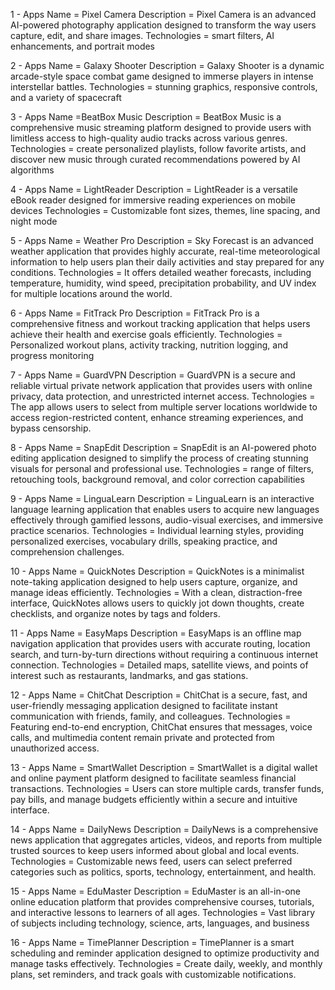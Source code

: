 1 - 
Apps Name = Pixel Camera
Description = Pixel Camera is an advanced AI-powered photography application designed to transform the way users capture, edit, and share images.
Technologies = smart filters, AI enhancements, and portrait modes

2 -
Apps Name = Galaxy Shooter
Description = Galaxy Shooter is a dynamic arcade-style space combat game designed to immerse players in intense interstellar battles.
Technologies = stunning graphics, responsive controls, and a variety of spacecraft

3 -
Apps Name =BeatBox Music
Description = BeatBox Music is a comprehensive music streaming platform designed to provide users with limitless access to high-quality audio tracks across various genres.
Technologies = create personalized playlists, follow favorite artists, and discover new music through curated recommendations powered by AI algorithms

4 -
Apps Name = LightReader
Description = LightReader is a versatile eBook reader designed for immersive reading experiences on mobile devices
Technologies = Customizable font sizes, themes, line spacing, and night mode

5 -
Apps Name = Weather Pro
Description = Sky Forecast is an advanced weather application that provides highly accurate, real-time meteorological information to help users plan their daily activities and stay prepared for any conditions.
Technologies = It offers detailed weather forecasts, including temperature, humidity, wind speed, precipitation probability, and UV index for multiple locations around the world.

6 -
Apps Name = FitTrack Pro
Description = FitTrack Pro is a comprehensive fitness and workout tracking application that helps users achieve their health and exercise goals efficiently.
Technologies = Personalized workout plans, activity tracking, nutrition logging, and progress monitoring

7 -
Apps Name = GuardVPN
Description = GuardVPN is a secure and reliable virtual private network application that provides users with online privacy, data protection, and unrestricted internet access.
Technologies = The app allows users to select from multiple server locations worldwide to access region-restricted content, enhance streaming experiences, and bypass censorship.

8 -
Apps Name = SnapEdit
Description = SnapEdit is an AI-powered photo editing application designed to simplify the process of creating stunning visuals for personal and professional use.
Technologies = range of filters, retouching tools, background removal, and color correction capabilities

9 -
Apps Name = LinguaLearn
Description = LinguaLearn is an interactive language learning application that enables users to acquire new languages effectively through gamified lessons, audio-visual exercises, and immersive practice scenarios.
Technologies = Individual learning styles, providing personalized exercises, vocabulary drills, speaking practice, and comprehension challenges.

10 -
Apps Name = QuickNotes
Description = QuickNotes is a minimalist note-taking application designed to help users capture, organize, and manage ideas efficiently.
Technologies = With a clean, distraction-free interface, QuickNotes allows users to quickly jot down thoughts, create checklists, and organize notes by tags and folders.

11 - 
Apps Name = EasyMaps
Description = EasyMaps is an offline map navigation application that provides users with accurate routing, location search, and turn-by-turn directions without requiring a continuous internet connection.
Technologies = Detailed maps, satellite views, and points of interest such as restaurants, landmarks, and gas stations.

12 -
Apps Name = ChitChat
Description = ChitChat is a secure, fast, and user-friendly messaging application designed to facilitate instant communication with friends, family, and colleagues. 
Technologies = Featuring end-to-end encryption, ChitChat ensures that messages, voice calls, and multimedia content remain private and protected from unauthorized access.

13 -
Apps Name = SmartWallet
Description = SmartWallet is a digital wallet and online payment platform designed to facilitate seamless financial transactions.
Technologies = Users can store multiple cards, transfer funds, pay bills, and manage budgets efficiently within a secure and intuitive interface.

14 -
Apps Name = DailyNews
Description = DailyNews is a comprehensive news application that aggregates articles, videos, and reports from multiple trusted sources to keep users informed about global and local events.
Technologies = Customizable news feed, users can select preferred categories such as politics, sports, technology, entertainment, and health.

15 -
Apps Name = EduMaster
Description = EduMaster is an all-in-one online education platform that provides comprehensive courses, tutorials, and interactive lessons to learners of all ages.
Technologies = Vast library of subjects including technology, science, arts, languages, and business

16 -
Apps Name = TimePlanner
Description = TimePlanner is a smart scheduling and reminder application designed to optimize productivity and manage tasks effectively.
Technologies = Create daily, weekly, and monthly plans, set reminders, and track goals with customizable notifications.